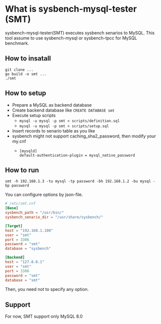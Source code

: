 # What is sysbench-mysql-tester (SMT)

sysbench-mysql-tester(SMT) executes sysbench senarios to MySQL.
This tool assume to use sysbench-mysql or sysbench-tpcc for MySQL benchmark.

## How to insatall

```
git clone ...
go build -o smt ...
./smt
```

## How to setup

- Prepare a MySQL as backend database
- Create backend database like `CREATE DATABASE smt`
- Execute setup scripts
  - `mysql -u mysql -p smt < scripts/definition.sql`
  - `mysql -u mysql -p smt < scripts/setup.sql`
- Insert records to senario table as you like
- sysbench might not support caching_sha2_password, then modify your my.cnf
  - ```
    [mysqld]
    default-authentication-plugin = mysql_native_password
    ```


## How to run

```
smt -h 192.168.1.3 -tu mysql -tp password -bh 192.168.1.2 -bu mysql -bp password
```

You can configure options by json-file.

```toml
# /etc/smt.cnf
[Base]
sysbench_path = "/usr/bin/"
sysbench_senario_dir = "/usr/share/sysbench/"

[Target]
host = "192.168.1.100"
user = "smt"
port = 3306
password = "smt"
database = "sysbench"

[Backend]
host = "127.0.0.1"
user = "smt"
port = 3306
password = "smt"
database = "smt"
```

Then, you need not to specify any option.



## Support

For now, SMT support only MySQL 8.0


